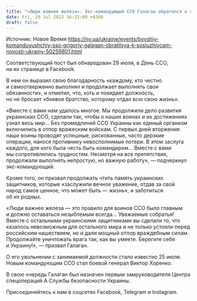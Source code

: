 ```yaml
---
title: "«Люди важнее железа». Экс-командующий ССО Галаган обратился к сослуживцам с прощальным словом"
date: Fri, 29 Jul 2022 16:25:00 +0300
draft: false
---
```

Источник: Новое Время https://nv.ua/ukraine/events/byvshiy-komanduyushchiy-sso-grigoriy-galagan-obratilsya-k-sosluzhivcam-novosti-ukrainy-50259801.html


Соответствующий пост был обнародован 29 июля, в День ССО, на их странице в Facebook.

В нем он выразил свою благодарность «каждому, кто честно и самоотверженно выполнял и продолжает выполнять свои обязанности», и отметил, что, хоть и покидает должность, но не бросает «боевое братство, которому отдал всю свою жизнь».

«Вместе с вами нам удалось многое. Мы продолжили дело развития украинских ССО, сделали так, чтобы о наших воинах и их достижениях узнал весь мир… Без промедлений ССО Украины как единый организм включились в отпор вражеским войскам. С первых дней вторжения наши воины проводят успешные, рискованные, часто дерзкие операции, нанося противнику невосполнимые потери. В этом заслуга каждого, для кого была честь быть командиром… Вместе с вами мы сопротивлялись трудностям. Несмотря на все препятствия, продолжали выполнять непростую, но важную работу», — подчеркнул экс-командующий.

Кроме того, он призвал продолжать чтить память украинских защитников, которые «заслужили вечное уважение, отдав за свой народ самое ценное, что может быть — жизнь», и заботиться об их родных.

«Люди важнее железа — это правило для воинов ССО было главным и должно оставаться незыблемым всегда… Уважаемые собратья! Вместе с остальными украинскими защитниками вы сделали то, что казалось невозможным для остального мира и не только устояли перед российским нашествием, но и дали мощный отпор враждебным силам. Продолжайте уничтожать врага так, как вы умеете. Берегите себя и Украину!», — призвал Галаган.

О его увольнении с занимаемой должности стало известно 25 июля. Новым командующим ССО стал боевой генерал Виктор Хоренко.

В свою очередь Галаган был назначен первым замруководителя Центра спецопераций А Службы безопасности Украины.

Присоединяйтесь к нам в соцсетях Facebook, Telegram и Instagram.
